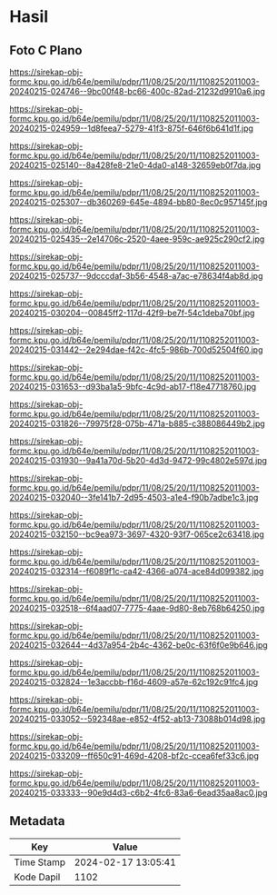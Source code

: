 # Hasil

## Foto C Plano

https://sirekap-obj-formc.kpu.go.id/b64e/pemilu/pdpr/11/08/25/20/11/1108252011003-20240215-024746--9bc00f48-bc66-400c-82ad-21232d9910a6.jpg

https://sirekap-obj-formc.kpu.go.id/b64e/pemilu/pdpr/11/08/25/20/11/1108252011003-20240215-024959--1d8feea7-5279-41f3-875f-646f6b641d1f.jpg

https://sirekap-obj-formc.kpu.go.id/b64e/pemilu/pdpr/11/08/25/20/11/1108252011003-20240215-025140--8a428fe8-21e0-4da0-a148-32659eb0f7da.jpg

https://sirekap-obj-formc.kpu.go.id/b64e/pemilu/pdpr/11/08/25/20/11/1108252011003-20240215-025307--db360269-645e-4894-bb80-8ec0c957145f.jpg

https://sirekap-obj-formc.kpu.go.id/b64e/pemilu/pdpr/11/08/25/20/11/1108252011003-20240215-025435--2e14706c-2520-4aee-959c-ae925c290cf2.jpg

https://sirekap-obj-formc.kpu.go.id/b64e/pemilu/pdpr/11/08/25/20/11/1108252011003-20240215-025737--9dcccdaf-3b56-4548-a7ac-e78634f4ab8d.jpg

https://sirekap-obj-formc.kpu.go.id/b64e/pemilu/pdpr/11/08/25/20/11/1108252011003-20240215-030204--00845ff2-117d-42f9-be7f-54c1deba70bf.jpg

https://sirekap-obj-formc.kpu.go.id/b64e/pemilu/pdpr/11/08/25/20/11/1108252011003-20240215-031442--2e294dae-f42c-4fc5-986b-700d52504f60.jpg

https://sirekap-obj-formc.kpu.go.id/b64e/pemilu/pdpr/11/08/25/20/11/1108252011003-20240215-031653--d93ba1a5-9bfc-4c9d-ab17-f18e47718760.jpg

https://sirekap-obj-formc.kpu.go.id/b64e/pemilu/pdpr/11/08/25/20/11/1108252011003-20240215-031826--79975f28-075b-471a-b885-c388086449b2.jpg

https://sirekap-obj-formc.kpu.go.id/b64e/pemilu/pdpr/11/08/25/20/11/1108252011003-20240215-031930--9a41a70d-5b20-4d3d-9472-99c4802e597d.jpg

https://sirekap-obj-formc.kpu.go.id/b64e/pemilu/pdpr/11/08/25/20/11/1108252011003-20240215-032040--3fe141b7-2d95-4503-a1e4-f90b7adbe1c3.jpg

https://sirekap-obj-formc.kpu.go.id/b64e/pemilu/pdpr/11/08/25/20/11/1108252011003-20240215-032150--bc9ea973-3697-4320-93f7-065ce2c63418.jpg

https://sirekap-obj-formc.kpu.go.id/b64e/pemilu/pdpr/11/08/25/20/11/1108252011003-20240215-032314--f6089f1c-ca42-4366-a074-ace84d099382.jpg

https://sirekap-obj-formc.kpu.go.id/b64e/pemilu/pdpr/11/08/25/20/11/1108252011003-20240215-032518--6f4aad07-7775-4aae-9d80-8eb768b64250.jpg

https://sirekap-obj-formc.kpu.go.id/b64e/pemilu/pdpr/11/08/25/20/11/1108252011003-20240215-032644--4d37a954-2b4c-4362-be0c-63f6f0e9b646.jpg

https://sirekap-obj-formc.kpu.go.id/b64e/pemilu/pdpr/11/08/25/20/11/1108252011003-20240215-032824--1e3accbb-f16d-4609-a57e-62c192c91fc4.jpg

https://sirekap-obj-formc.kpu.go.id/b64e/pemilu/pdpr/11/08/25/20/11/1108252011003-20240215-033052--592348ae-e852-4f52-ab13-73088b014d98.jpg

https://sirekap-obj-formc.kpu.go.id/b64e/pemilu/pdpr/11/08/25/20/11/1108252011003-20240215-033209--ff650c91-469d-4208-bf2c-ccea6fef33c6.jpg

https://sirekap-obj-formc.kpu.go.id/b64e/pemilu/pdpr/11/08/25/20/11/1108252011003-20240215-033333--90e9d4d3-c6b2-4fc6-83a6-6ead35aa8ac0.jpg


## Metadata

| Key        | Value               |
| ---------- | ------------------- |
| Time Stamp | 2024-02-17 13:05:41 |
| Kode Dapil | 1102                |



